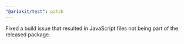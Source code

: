 ```yaml
---
"@ariakit/test": patch
---
```


Fixed a build issue that resulted in JavaScript files not being part of the released package.
